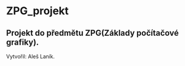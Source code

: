 # ZPG_projekt

Projekt do předmětu ZPG(Základy počítačové grafiky).
----------------------------------------------------

Vytvořil: Aleš Laník.
